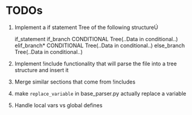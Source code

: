 # TODOs

1. Implement a if statement Tree of the following structureÚ

    if_statement
        if_branch
            CONDITIONAL
            Tree(..Data in conditional..)
        elif_branch*
            CONDITIONAL
            Tree(..Data in conditional..)
        else_branch
            Tree(..Data in conditional..)

2. Implement !include <file> functionality that will parse the file into a tree structure and insert it

3. Merge similar sections that come from !includes

3. make `replace_variable` in base_parser.py actually replace a variable

4. Handle local vars vs global defines
